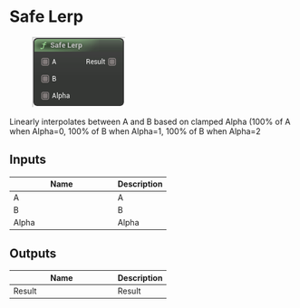 # Safe Lerp

<div align="left" data-full-width="false">

<figure><img src="../../../../api/Math/Misc/Safe_Lerp.png" alt=""><figcaption></figcaption></figure>

</div>

Linearly interpolates between A and B based on clamped Alpha (100% of A when Alpha=0, 100% of B when Alpha=1, 100% of B when Alpha=2

## Inputs

<table><thead><tr><th width="170">Name</th><th>Description</th></tr></thead><tbody><tr><td>A</td><td>A</td></tr><tr><td>B</td><td>B</td></tr><tr><td>Alpha</td><td>Alpha</td></tr></tbody></table>

## Outputs

<table><thead><tr><th width="170">Name</th><th>Description</th></tr></thead><tbody><tr><td>Result</td><td>Result</td></tr></tbody></table>
